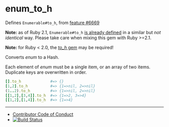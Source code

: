 enum_to_h
=========

Defines `Enumerable#to_h`, from [feature #6669](https://bugs.ruby-lang.org/issues/6669)

**Note:** as of Ruby 2.1, `Enumerable#to_h` [is already defined](http://ruby-doc.org/core-2.1.0/Enumerable.html#method-i-to_h) in a similar but _not identical_ way.  Please take care when mixing this gem with Ruby >=2.1.

**Note:** for Ruby < 2.0, the [*to_h* gem](https://rubygems.org/gems/to_h) may be required!

Converts *enum* to a Hash.

Each element of *enum* must be a single item, or an array of two items.
Duplicate keys are overwritten in order.

```ruby
[].to_h             #=> {}
[1,2].to_h          #=> {1=>nil, 2=>nil}
(1..2).to_h         #=> {1=>nil, 2=>nil}
[[1,2],[3,4]].to_h  #=> {1=>2, 3=>4}
[[1,2],[1,4]].to_h  #=> {1=>4}
```

----

* [Contributor Code of Conduct](code_of_conduct.md)
* [![Build Status](https://travis-ci.org/phluid61/to_h-gem.png)](https://travis-ci.org/phluid61/to_h-gem)

